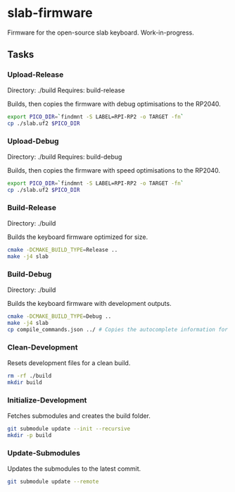 # slab-firmware
Firmware for the open-source slab keyboard. Work-in-progress.

## Tasks

### Upload-Release
Directory: ./build
Requires: build-release

Builds, then copies the firmware with debug optimisations to the RP2040.

```bash
export PICO_DIR=`findmnt -S LABEL=RPI-RP2 -o TARGET -fn`
cp ./slab.uf2 $PICO_DIR
```

### Upload-Debug
Directory: ./build
Requires: build-debug

Builds, then copies the firmware with speed optimisations to the RP2040.

```bash
export PICO_DIR=`findmnt -S LABEL=RPI-RP2 -o TARGET -fn`
cp ./slab.uf2 $PICO_DIR
```

### Build-Release
Directory: ./build

Builds the keyboard firmware optimized for size.

```bash
cmake -DCMAKE_BUILD_TYPE=Release ..
make -j4 slab
```

### Build-Debug
Directory: ./build

Builds the keyboard firmware with development outputs.

```bash
cmake -DCMAKE_BUILD_TYPE=Debug .. 
make -j4 slab
cp compile_commands.json ../ # Copies the autocomplete information for ccls.
```

### Clean-Development

Resets development files for a clean build.

```bash
rm -rf ./build
mkdir build
```

### Initialize-Development

Fetches submodules and creates the build folder.

```bash
git submodule update --init --recursive
mkdir -p build
```

### Update-Submodules

Updates the submodules to the latest commit.

```bash
git submodule update --remote
```
